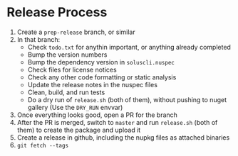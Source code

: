 # Release Process

1. Create a `prep-release` branch, or similar
2. In that branch:
   * Check `todo.txt` for anythin important, or anything already completed
   * Bump the version numbers
   * Bump the dependency version in `soluscli.nuspec`
   * Check files for license notices
   * Check any other code formatting or static analysis
   * Update the release notes in the nuspec files
   * Clean, build, and run tests
   * Do a dry run of `release.sh` (both of them), without pushing to nuget
     gallery (Use the `DRY_RUN` envvar)
3. Once everything looks good, open a PR for the branch
4. After the PR is merged, switch to `master` and run `release.sh` (both of them) to create the package and upload it
5. Create a release in github, including the nupkg files as attached binaries
6. `git fetch --tags`
